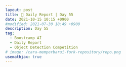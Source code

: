 ```yaml
---
layout: post
title: 📔 Daily Report | Day 55
date: 2021-10-15 10:15 +0900
#modified: 2021-07-30 18:49 +0900
description: Day 55
tag:
  - Boostcamp AI
  - Daily Report
  - Object Detection Competition
# image: /cara-memperbarui-fork-repository/repo.png
usemathjax: true
---
```


